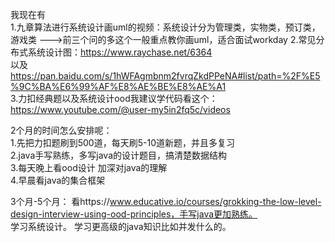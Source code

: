 我现在有    
1.九章算法进行系统设计画uml的视频：系统设计分为管理类，实物类，预订类，游戏类 --->前三个问的多这个一般重点教你画uml，适合面试workday
2.常见分布式系统设计图：https://www.raychase.net/6364      
以及 https://pan.baidu.com/s/1hWFAgmbnm2fvrqZkdPPeNA#list/path=%2F%E5%9C%BA%E6%99%AF%E8%AE%BE%E8%AE%A1       
3.力扣经典题以及系统设计ood我建议学代码看这个：https://www.youtube.com/@user-my5in2fq5c/videos      

2个月的时间怎么安排呢：    
1.先把力扣题刷到500道，每天刷5-10道新题，并且多复习    
2.java手写熟练，多写java的设计题目，搞清楚数据结构   
3.每天晚上看ood设计 加深对java的理解   
4.早晨看java的集合框架

3个月-5个月：
看https://www.educative.io/courses/grokking-the-low-level-design-interview-using-ood-principles，手写java更加熟练。   
学习系统设计。 
学习更高级的java知识比如并发什么的。

